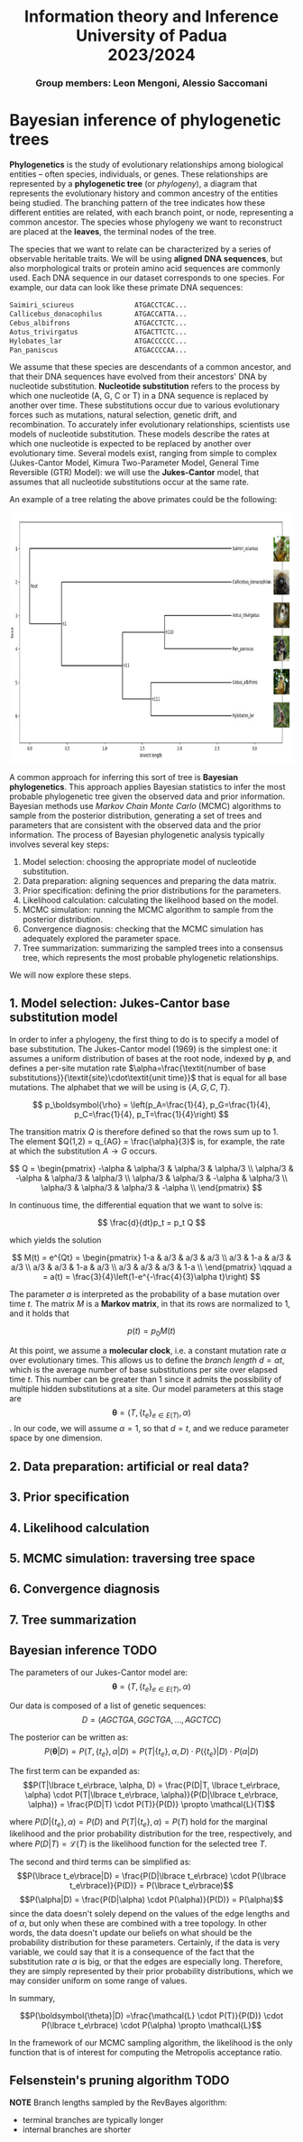 <h1 align="center">Information theory and Inference<br> University of Padua <br>2023/2024</h1>

<h3 align="center"><b>Group members:</b> Leon Mengoni, Alessio Saccomani</h3>

# Bayesian inference of phylogenetic trees

**Phylogenetics** is the study of evolutionary relationships among biological entities – often species, individuals, or genes. These relationships are represented by a **phylogenetic tree** (or _phylogeny_), a diagram that represents the evolutionary history and common ancestry of the entities being studied. The branching pattern of the tree indicates how these different entities are related, with each branch point, or node, representing a common ancestor. The species whose phylogeny we want to reconstruct are placed at the **leaves**, the terminal nodes of the tree.

The species that we want to relate can be characterized by a series of observable heritable traits. We will be using **aligned DNA sequences**, but also morphological traits or protein amino acid sequences are commonly used. Each DNA sequence in our dataset corresponds to one species. For example, our data can look like these primate DNA sequences: 

```
Saimiri_sciureus               ATGACCTCAC...
Callicebus_donacophilus        ATGACCATTA...
Cebus_albifrons                ATGACCTCTC...
Aotus_trivirgatus              ATGACTTCTC...
Hylobates_lar                  ATGACCCCCC...
Pan_paniscus                   ATGACCCCAA...
```

We assume that these species are descendants of a common ancestor, and that their DNA sequences have evolved from their ancestors' DNA by nucleotide substitution. **Nucleotide substitution** refers to the process by which one nucleotide (A, G, C or T) in a DNA sequence is replaced by another over time. These substitutions occur due to various evolutionary forces such as mutations, natural selection, genetic drift, and recombination. To accurately infer evolutionary relationships, scientists use models of nucleotide substitution. These models describe the rates at which one nucleotide is expected to be replaced by another over evolutionary time. Several models exist, ranging from simple to complex (Jukes-Cantor Model, Kimura Two-Parameter Model, General Time Reversible (GTR) Model): we will use the **Jukes-Cantor** model, that assumes that all nucleotide substitutions occur at the same rate.

An example of a tree relating the above primates could be the following:

<div align="center">
  <img src=Images/Example_tree.jpg/ width=800 height=445>
</div>

A common approach for inferring this sort of tree is **Bayesian phylogenetics**. This approach applies Bayesian statistics to infer the most probable phylogenetic tree given the observed data and prior information. Bayesian methods use _Markov Chain Monte Carlo_ (MCMC) algorithms to sample from the posterior distribution, generating a set of trees and parameters that are consistent with the observed data and the prior information. The process of Bayesian phylogenetic analysis typically involves several key steps:

1. Model selection: choosing the appropriate model of nucleotide substitution.
2. Data preparation: aligning sequences and preparing the data matrix.
3. Prior specification: defining the prior distributions for the parameters.
4. Likelihood calculation: calculating the likelihood based on the model. 
5. MCMC simulation: running the MCMC algorithm to sample from the posterior distribution.
6. Convergence diagnosis: checking that the MCMC simulation has adequately explored the parameter space.
7. Tree summarization: summarizing the sampled trees into a consensus tree, which represents the most probable phylogenetic relationships.

We will now explore these steps.

## 1. Model selection: Jukes-Cantor base substitution model

In order to infer a phylogeny, the first thing to do is to specify a model of base substitution. The Jukes-Cantor model (1969) is the simplest one: it assumes a uniform distribution of bases at the root node, indexed by $\boldsymbol{\rho}$, and defines a per-site mutation rate $\alpha=\frac{\textit{number of base substitutions}}{\textit{site}\cdot\textit{unit time}}$ that is equal for all base mutations. The alphabet that we will be using is $\lbrace A, G, C, T \rbrace$.

$$ p_\boldsymbol{\rho} = \left(p_A=\frac{1}{4}, p_G=\frac{1}{4}, p_C=\frac{1}{4}, p_T=\frac{1}{4}\right) $$

The transition matrix $Q$ is therefore defined so that the rows sum up to 1. The element $Q(1,2) = q_{AG} = \frac{\alpha}{3}$ is, for example, the rate at which the substitution $A\rightarrow G$ occurs. 

$$
Q = \begin{pmatrix}
-\alpha & \alpha/3 & \alpha/3 & \alpha/3 \\
\alpha/3 & -\alpha & \alpha/3 & \alpha/3 \\
\alpha/3 & \alpha/3 & -\alpha & \alpha/3 \\
\alpha/3 & \alpha/3 & \alpha/3 & -\alpha \\
\end{pmatrix}
$$

In continuous time, the differential equation that we want to solve is:

$$
\frac{d}{dt}p_t = p_t Q
$$

which yields the solution 

$$
M(t) = e^{Qt} = 
\begin{pmatrix}
1-a & a/3 & a/3 & a/3 \\
a/3 & 1-a & a/3 & a/3 \\
a/3 & a/3 & 1-a & a/3 \\
a/3 & a/3 & a/3 & 1-a \\
\end{pmatrix}
\qquad a = a(t) = \frac{3}{4}\left(1-e^{-\frac{4}{3}\alpha t}\right)
$$

The parameter $a$ is interpreted as the probability of a base mutation over time $t$. The matrix $M$ is a **Markov matrix**, in that its rows are normalized to 1, and it holds that

$$
p(t) = p_0 M(t)
$$

At this point, we assume a **molecular clock**, i.e. a constant mutation rate $\alpha$ over evolutionary times. This allows us to define the _branch length_ $d = \alpha t$, which is the average number of base substitutions per site over elapsed time $t$. This number can be greater than 1 since it admits the possibility of multiple hidden substitutions at a site. Our model parameters at this stage are $$\boldsymbol{\theta} = (T, \lbrace t_e\rbrace_{e \in E(T)}, \alpha)$$. In our code, we will assume $\alpha = 1$, so that $d = t$, and we reduce parameter space by one dimension. 

## 2. Data preparation: artificial or real data?

## 3. Prior specification

## 4. Likelihood calculation

## 5. MCMC simulation: traversing tree space

## 6. Convergence diagnosis

## 7. Tree summarization


## Bayesian inference TODO

The parameters of our Jukes-Cantor model are: 
$$\boldsymbol{\theta} = (T, \lbrace t_e\rbrace_{e \in E(T)}, \alpha)$$

Our data is composed of a list of genetic sequences:
$$D = (AGCTGA, GGCTGA, \dots , AGCTCC)$$

The posterior can be written as:
$$P(\boldsymbol{\theta}|D) = P(T, \lbrace t_e\rbrace, \alpha|D) = P(T|\lbrace t_e\rbrace, \alpha, D) \cdot P(\lbrace t_e\rbrace|D) \cdot P(\alpha|D)$$

The first term can be expanded as:
$$P(T|\lbrace t_e\rbrace, \alpha, D) = \frac{P(D|T, \lbrace t_e\rbrace, \alpha) \cdot P(T|\lbrace t_e\rbrace, \alpha)}{P(D|\lbrace t_e\rbrace, \alpha)} = \frac{P(D|T) \cdot P(T)}{P(D)} \propto \mathcal{L}(T)$$

where $P(D|\lbrace t_e\rbrace, \alpha) = P(D)$ and $P(T|\lbrace t_e\rbrace, \alpha) = P(T)$ hold for the marginal likelihood and the prior probability distribution for the tree, respectively, and where $P(D|T)=\mathcal{L}(T)$ is the likelihood function for the selected tree $T$.

The second and third terms can be simplified as:
$$P(\lbrace t_e\rbrace|D) = \frac{P(D|\lbrace t_e\rbrace) \cdot P(\lbrace t_e\rbrace)}{P(D)} = P(\lbrace t_e\rbrace)$$
$$P(\alpha|D) = \frac{P(D|\alpha) \cdot P(\alpha)}{P(D)} = P(\alpha)$$
since the data doesn't solely depend on the values of the edge lengths and of $\alpha$, but only when these are combined with a tree topology. In other words, the data doesn't update our beliefs on what should be the probability distribution for these parameters. Certainly, if the data is very variable, we could say that it is a consequence of the fact that the substitution rate $\alpha$ is big, or that the edges are especially long. Therefore, they are simply represented by their prior probability distributions, which we may consider uniform on some range of values. 

In summary,

$$P(\boldsymbol{\theta}|D) =\frac{\mathcal{L} \cdot P(T)}{P(D)} \cdot P(\lbrace t_e\rbrace) \cdot P(\alpha) \propto \mathcal{L}$$

In the framework of our MCMC sampling algorithm, the likelihood is the only function that is of interest for computing the Metropolis acceptance ratio.

## Felsenstein's pruning algorithm TODO


**NOTE**
Branch lengths sampled by the RevBayes algorithm:
- terminal branches are typically longer
- internal branches are shorter
